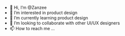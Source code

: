 - 👋 Hi, I’m @Zanzee
- 👀 I’m interested in product design
- 🌱 I’m currently learning product design 
- 💞️ I’m looking to collaborate with other UI/UX designers
- 📫 How to reach me ...

<!---
Zanzee/Zanzee is a ✨ special ✨ repository because its `README.md` (this file) appears on your GitHub profile.
You can click the Preview link to take a look at your changes.
--->
